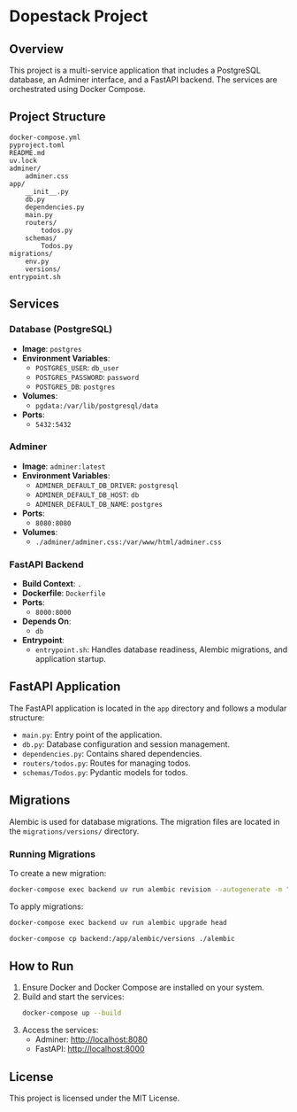 # Dopestack Project

## Overview
This project is a multi-service application that includes a PostgreSQL database, an Adminer interface, and a FastAPI backend. The services are orchestrated using Docker Compose.

## Project Structure
```
docker-compose.yml
pyproject.toml
README.md
uv.lock
adminer/
    adminer.css
app/
    __init__.py
    db.py
    dependencies.py
    main.py
    routers/
        todos.py
    schemas/
        Todos.py
migrations/
    env.py
    versions/
entrypoint.sh
```

## Services

### Database (PostgreSQL)
- **Image**: `postgres`
- **Environment Variables**:
  - `POSTGRES_USER`: `db_user`
  - `POSTGRES_PASSWORD`: `password`
  - `POSTGRES_DB`: `postgres`
- **Volumes**:
  - `pgdata:/var/lib/postgresql/data`
- **Ports**:
  - `5432:5432`

### Adminer
- **Image**: `adminer:latest`
- **Environment Variables**:
  - `ADMINER_DEFAULT_DB_DRIVER`: `postgresql`
  - `ADMINER_DEFAULT_DB_HOST`: `db`
  - `ADMINER_DEFAULT_DB_NAME`: `postgres`
- **Ports**:
  - `8080:8080`
- **Volumes**:
  - `./adminer/adminer.css:/var/www/html/adminer.css`

### FastAPI Backend
- **Build Context**: `.`
- **Dockerfile**: `Dockerfile`
- **Ports**:
  - `8000:8000`
- **Depends On**:
  - `db`
- **Entrypoint**:
  - `entrypoint.sh`: Handles database readiness, Alembic migrations, and application startup.

## FastAPI Application
The FastAPI application is located in the `app` directory and follows a modular structure:

- `main.py`: Entry point of the application.
- `db.py`: Database configuration and session management.
- `dependencies.py`: Contains shared dependencies.
- `routers/todos.py`: Routes for managing todos.
- `schemas/Todos.py`: Pydantic models for todos.

## Migrations
Alembic is used for database migrations. The migration files are located in the `migrations/versions/` directory.

### Running Migrations
To create a new migration:
```bash
docker-compose exec backend uv run alembic revision --autogenerate -m "migration message"
```

To apply migrations:
```bash
docker-compose exec backend uv run alembic upgrade head
```

```bash
docker-compose cp backend:/app/alembic/versions ./alembic
```

## How to Run
1. Ensure Docker and Docker Compose are installed on your system.
2. Build and start the services:
   ```bash
   docker-compose up --build
   ```
3. Access the services:
   - Adminer: [http://localhost:8080](http://localhost:8080)
   - FastAPI: [http://localhost:8000](http://localhost:8000)

## License
This project is licensed under the MIT License.
